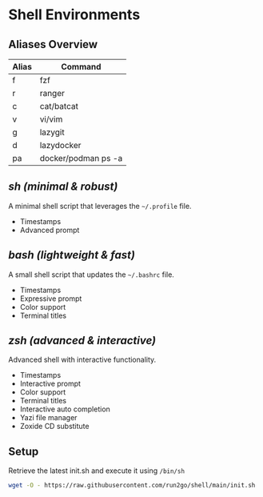 # Shell Environments

## Aliases Overview
| Alias | Command |
| --- | --- |
| f | fzf |
| r | ranger |
| c | cat/batcat |
| v | vi/vim |
| g | lazygit |
| d | lazydocker |
| pa | docker/podman ps -a |

## _sh (minimal & robust)_
A minimal shell script that leverages the `~/.profile` file.<br>
- Timestamps
- Advanced prompt

## _bash (lightweight & fast)_
A small shell script that updates the `~/.bashrc` file.<br>
- Timestamps
- Expressive prompt
- Color support
- Terminal titles

## _zsh (advanced & interactive)_
Advanced shell with interactive functionality.<br>
- Timestamps
- Interactive prompt
- Color support
- Terminal titles
- Interactive auto completion
- Yazi file manager
- Zoxide CD substitute

## Setup
Retrieve the latest init.sh and execute it using `/bin/sh`
```sh
wget -O - https://raw.githubusercontent.com/run2go/shell/main/init.sh | sh
```
